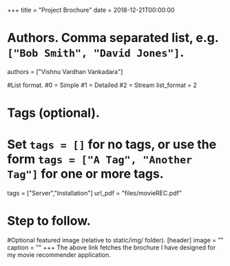 +++
title = "Project Brochure" 
date = 2018-12-21T00:00:00

# Authors. Comma separated list, e.g. `["Bob Smith", "David Jones"]`.
authors = ["Vishnu Vardhan Vankadara"]

#List format.
#0 = Simple
#1 = Detailed
#2 = Stream
list_format = 2

# Tags (optional).
#   Set `tags = []` for no tags, or use the form `tags = ["A Tag", "Another Tag"]` for one or more tags.
tags = ["Server","Installation"]
url_pdf = "files/movieREC.pdf"

# Step to follow.


#Optional featured image (relative to static/img/ folder).
[header] 
image = "" 
caption = "" 
+++
The above link fetches the brochure I have designed for my movie recommender application.
